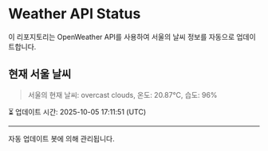 
# Weather API Status

이 리포지토리는 OpenWeather API를 사용하여 서울의 날씨 정보를 자동으로 업데이트합니다.

## 현재 서울 날씨
> 서울의 현재 날씨: overcast clouds, 온도: 20.87°C, 습도: 96%

⏳ 업데이트 시간: 2025-10-05 17:11:51 (UTC)

---
자동 업데이트 봇에 의해 관리됩니다.
